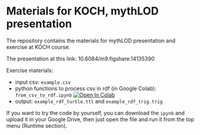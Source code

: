 # Materials for KOCH, mythLOD presentation

The repository contains the materials for mythLOD presentation and exercise at KOCH course. 

The presentation at this link: 10.6084/m9.figshare.14135390

Exercise materials:
* input csv: <code>example.csv</code>
* python functions to process csv in rdf (in Google Colab): <code>from_csv_to_rdf.ipynb</code>  [![Open In Colab](https://colab.research.google.com/assets/colab-badge.svg)](https://colab.research.google.com/drive/10FeEy_f_nWs0SAGlTndxMTsweP8058dK?usp=sharing)
* output: <code>example_rdf_turtle.ttl</code> and <code>example_rdf_trig.trig</code> 

If you want to try the code by yourself, you can download the <code>ipynb</code> and upload it in your Google Drive, then just open the file and run it from the top menu (Runtime section). 




